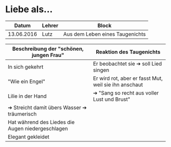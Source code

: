 # Liebe als...

Datum      | Lehrer | Block
-----------|--------|------
13.06.2016 | Lutz   | Aus dem Leben eines Taugenichts

Beschreibung der "schönen, jungen Frau" | Reaktion des Taugenichts
----------------------------------------|-------------------------
In sich gekehrt | Er beobachtet sie ➔ soll Lied singen
"Wie ein Engel" | Er wird rot, aber er fasst Mut, weil sie ihn anschaut
Lilie in der Hand | ➔ "Sang so recht aus voller Lust und Brust"
➔ Streicht damit übers Wasser ➔ träumerisch |
Hat während des Liedes die Augen niedergeschlagen |
Elegant gekleidet |
